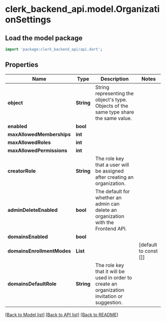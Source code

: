 # clerk_backend_api.model.OrganizationSettings

## Load the model package
```dart
import 'package:clerk_backend_api/api.dart';
```

## Properties
Name | Type | Description | Notes
------------ | ------------- | ------------- | -------------
**object** | **String** | String representing the object's type. Objects of the same type share the same value. | 
**enabled** | **bool** |  | 
**maxAllowedMemberships** | **int** |  | 
**maxAllowedRoles** | **int** |  | 
**maxAllowedPermissions** | **int** |  | 
**creatorRole** | **String** | The role key that a user will be assigned after creating an organization. | 
**adminDeleteEnabled** | **bool** | The default for whether an admin can delete an organization with the Frontend API. | 
**domainsEnabled** | **bool** |  | 
**domainsEnrollmentModes** | **List<String>** |  | [default to const []]
**domainsDefaultRole** | **String** | The role key that it will be used in order to create an organization invitation or suggestion. | 

[[Back to Model list]](../README.md#documentation-for-models) [[Back to API list]](../README.md#documentation-for-api-endpoints) [[Back to README]](../README.md)


